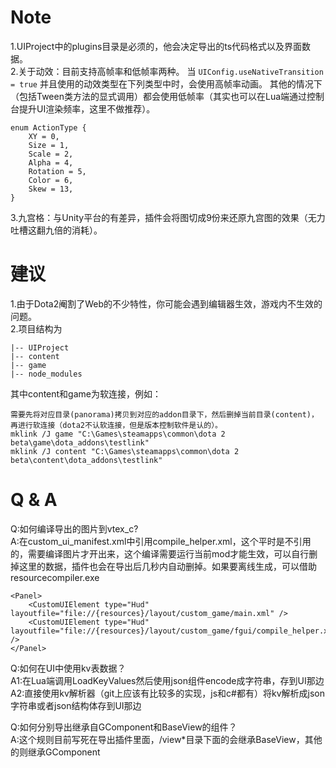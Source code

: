# Note
1.UIProject中的plugins目录是必须的，他会决定导出的ts代码格式以及界面数据。<BR>
2.关于动效：目前支持高帧率和低帧率两种。
当 `UIConfig.useNativeTransition = true` 并且使用的动效类型在下列类型中时，会使用高帧率动画。
其他的情况下（包括Tween类方法的显式调用）都会使用低帧率（其实也可以在Lua端通过控制台提升UI渲染频率，这里不做推荐）。
```
enum ActionType {
    XY = 0,
    Size = 1,
    Scale = 2,
    Alpha = 4,
    Rotation = 5,
    Color = 6,
    Skew = 13,
}
```
3.九宫格：与Unity平台的有差异，插件会将图切成9份来还原九宫图的效果（无力吐槽这翻九倍的消耗）。


# 建议

1.由于Dota2阉割了Web的不少特性，你可能会遇到编辑器生效，游戏内不生效的问题。<BR>
2.项目结构为
```
|-- UIProject
|-- content
|-- game
|-- node_modules
```
其中content和game为软连接，例如：
```
需要先将对应目录(panorama)拷贝到对应的addon目录下，然后删掉当前目录(content)，再进行软连接（dota2不认软连接，但是版本控制软件是认的）。
mklink /J game "C:\Games\steamapps\common\dota 2 beta\game\dota_addons\testlink" 
mklink /J content "C:\Games\steamapps\common\dota 2 beta\content\dota_addons\testlink"
```

# Q & A
Q:如何编译导出的图片到vtex_c?<BR>
A:在custom_ui_manifest.xml中引用compile_helper.xml，这个平时是不引用的，需要编译图片才开出来，这个编译需要运行当前mod才能生效，可以自行删掉这里的数据，插件也会在导出后几秒内自动删掉。如果要离线生成，可以借助resourcecompiler.exe
```
<Panel>
    <CustomUIElement type="Hud" layoutfile="file://{resources}/layout/custom_game/main.xml" />
    <CustomUIElement type="Hud" layoutfile="file://{resources}/layout/custom_game/fgui/compile_helper.xml" />
</Panel>
```

Q:如何在UI中使用kv表数据？<BR>
A1:在Lua端调用LoadKeyValues然后使用json组件encode成字符串，存到UI那边<BR>
A2:直接使用kv解析器（git上应该有比较多的实现，js和c#都有）将kv解析成json字符串或者json结构体存到UI那边<BR>


Q:如何分别导出继承自GComponent和BaseView的组件？<BR>
A:这个规则目前写死在导出插件里面，/view*目录下面的会继承BaseView，其他的则继承GComponent<BR>
